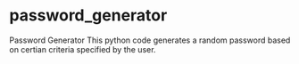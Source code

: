 # password_generator
Password Generator This python code generates a random password based on certian criteria specified by the user.
